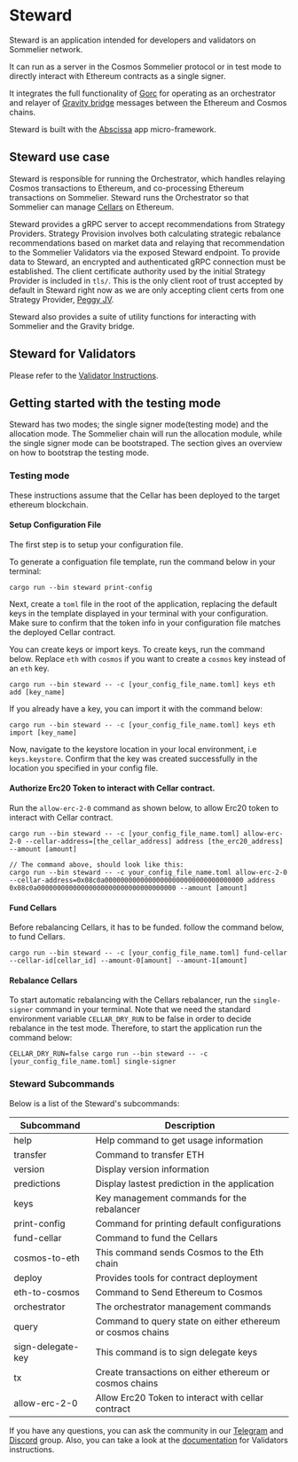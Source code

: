 # Steward

Steward is an application intended for developers and validators on Sommelier network.

It can run as a server in the Cosmos Sommelier protocol or in test mode to directly interact with Ethereum contracts as a single signer.

It integrates the full functionality of [Gorc](https://github.com/PeggyJV/gravity-bridge/tree/main/orchestrator/gorc) for operating as an orchestrator and relayer of [Gravity bridge](https://github.com/PeggyJV/gravity-bridge) messages between the Ethereum and Cosmos chains.

Steward is built with the [Abscissa](https://github.com/iqlusioninc/abscissa) app micro-framework.

## Steward use case

Steward is responsible for running the Orchestrator, which handles relaying Cosmos transactions to Ethereum, and co-processing Ethereum transactions on Sommelier. Steward runs the Orchestrator so that Sommelier can manage [Cellars](steward/src/cellars) on Ethereum.

Steward provides a gRPC server to accept recommendations from Strategy Providers. Strategy Provision involves both calculating strategic rebalance recommendations based on market data and relaying that recommendation to the Sommelier Validators via the exposed Steward endpoint. To provide data to Steward, an encrypted and authenticated gRPC connection must be established. The client certificate authority used by the initial Strategy Provider is included in `tls/`. This is the only client root of trust accepted by default in Steward right now as we are only accepting client certs from one Strategy Provider, [Peggy JV](https://peggy.cool/).

Steward also provides a suite of utility functions for interacting with Sommelier and the Gravity bridge.

## Steward for Validators

Please refer to the [Validator Instructions](Docs/validator_instructions.md).

## Getting started with the testing mode

Steward has two modes; the single signer mode(testing mode) and the allocation mode. The Sommelier chain will run the allocation module, while the single signer mode can be bootstraped. The section gives an overview on how to bootstrap the testing mode.

### Testing mode

These instructions assume that the Cellar has been deployed to the target ethereum blockchain.

#### Setup Configuration File

The first step is to setup your configuration file.

To generate a configuation file template, run the command below in your terminal:

```
cargo run --bin steward print-config
```

Next, create a `toml` file in the root of the application, replacing the default keys in the template displayed in your terminal with your configuration. Make sure to confirm that the token info in your configuration file matches the deployed Cellar contract.

You can create keys or import keys. To create keys, run the command below. Replace `eth` with `cosmos` if you want to create a `cosmos` key instead of an `eth` key.

```
cargo run --bin steward -- -c [your_config_file_name.toml] keys eth add [key_name]
```

If you already have a key, you can import it with the command below:

```
cargo run --bin steward -- -c [your_config_file_name.toml] keys eth import [key_name]
```

Now, navigate to the keystore location in your local environment, i.e `keys.keystore`. Confirm that the key was created successfully in the location you specified in your config file.

#### Authorize Erc20 Token to interact with Cellar contract.

Run the `allow-erc-2-0` command as shown below, to allow Erc20 token to interact with Cellar contract.

```
cargo run --bin steward -- -c [your_config_file_name.toml] allow-erc-2-0 --cellar-address=[the_cellar_address] address [the_erc20_address] --amount [amount]

// The command above, should look like this:
cargo run --bin steward -- -c your_config_file_name.toml allow-erc-2-0 --cellar-address=0x08c0a00000000000000000000000000000000000 address 0x08c0a00000000000000000000000000000000000 --amount [amount]
```

#### Fund Cellars

Before rebalancing Cellars, it has to be funded. follow the command below, to fund Cellars.

```
cargo run --bin steward -- -c [your_config_file_name.toml] fund-cellar --cellar-id[cellar_id] --amount-0[amount] --amount-1[amount]
```

#### Rebalance Cellars

To start automatic rebalancing with the Cellars rebalancer, run the `single-signer` command in your terminal. Note that we need the standard environment variable `CELLAR_DRY_RUN` to be false in order to decide rebalance in the test mode. Therefore, to start the application run the command below:

```
CELLAR_DRY_RUN=false cargo run --bin steward -- -c [your_config_file_name.toml] single-signer
```

### Steward Subcommands

Below is a list of the Steward's subcommands:

| Subcommand        | Description                                                |
| ----------------- | ---------------------------------------------------------- |
| help              | Help command to get usage information                      |
| transfer          | Command to transfer ETH                                    |
| version           | Display version information                                |
| predictions       | Display lastest prediction in the application              |
| keys              | Key management commands for the rebalancer                 |
| print-config      | Command for printing default configurations                |
| fund-cellar       | Command to fund the Cellars                                |
| cosmos-to-eth     | This command sends Cosmos to the Eth chain                 |
| deploy            | Provides tools for contract deployment                     |
| eth-to-cosmos     | Command to Send Ethereum to Cosmos                         |
| orchestrator      | The orchestrator management commands                       |
| query             | Command to query state on either ethereum or cosmos chains |
| sign-delegate-key | This command is to sign delegate keys                      |
| tx                | Create transactions on either ethereum or cosmos chains    |
| allow-erc-2-0     | Allow Erc20 Token to interact with cellar contract         |

If you have any questions, you can ask the community in our [Telegram](https://t.me/getsomm) and [Discord](https://discord.com/invite/ZcAYgSBxvY) group. Also, you can take a look at the [documentation](docs/validators_instructions) for Validators instructions.
